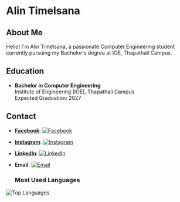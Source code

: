 # Alin Timelsana

## About Me

Hello! I'm Alin Timelsana, a passionate Computer Engineering student currently pursuing my Bachelor's degree at IOE, Thapathali Campus.

## Education

- **Bachelor in Computer Engineering**  
  Institute of Engineering (IOE), Thapathali Campus  
  Expected Graduation: 2027

## Contact

- **[Facebook](https://www.facebook.com/alin.timilsana.3)**: [![Facebook](https://img.shields.io/badge/-Facebook-%231877F2?style=flat&logo=facebook&logoColor=white)](https://www.facebook.com/alin.timilsana.3)
- **[Instagram](https://www.instagram.com/alintimilsana/)**: [![Instagram](https://img.shields.io/badge/-Instagram-%23E4405F?style=flat&logo=instagram&logoColor=white)](https://www.instagram.com/alintimilsana/)
- **[LinkedIn](https://www.linkedin.com/in/alin-timelsana-362409314/)**: [![LinkedIn](https://img.shields.io/badge/-LinkedIn-%230077B5?style=flat&logo=linkedin&logoColor=white)](https://www.linkedin.com/in/alin-timelsana-362409314/)
- **Email**: [![Email](https://img.shields.io/badge/-Email-%23D14836?style=flat&logo=gmail&logoColor=white)](mailto:alintimilsana@gmail.com)

  ### Most Used Languages
![Top Languages](https://github-readme-stats.vercel.app/api/top-langs/?username=alintm4&layout=compact)

